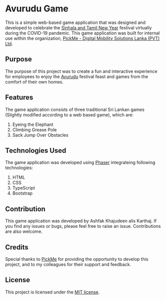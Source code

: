# Avurudu Game
This is a simple web-based game application that was designed and developed to celebrate the [Sinhala and Tamil New Year](https://en.wikipedia.org/wiki/Sinhalese_New_Year) festival virtually during the COVID-19 pandemic. This game application was built for internal use within the organization, [PickMe - Digital Mobility Solutions Lanka (PVT) Ltd](https://pickme.lk/).

## Purpose
The purpose of this project was to create a fun and interactive experience for employees to enjoy the [Avurudu](https://en.wikipedia.org/wiki/Sinhalese_New_Year) festival feast and games from the comfort of their own homes.

## Features
The game application consists of three traditional Sri Lankan games (Slightly modified according to a web based game), which are:

1. Eyeing the Elephant
2. Climbing Grease Pole
3. Sack Jump Over Obstacles
 

## Technologies Used
The game application was developed using [Phaser](https://phaser.io/) integrateing following technologies:

1. HTML
2. CSS
3. TypeScript
4. Bootstrap 
## Contribution
This game application was developed by Ashfak Khajudeen alis Karthaj. If you find any issues or bugs, please feel free to raise an issue. Contributions are also welcome.

## Credits
Special thanks to [PickMe](https://pickme.lk/) for providing the opportunity to develop this project, and to my colleagues for their support and feedback.

## License
This project is licensed under the [MIT license](https://github.com/karthaj/PM-Avurudu/blob/main/LICENSE).

